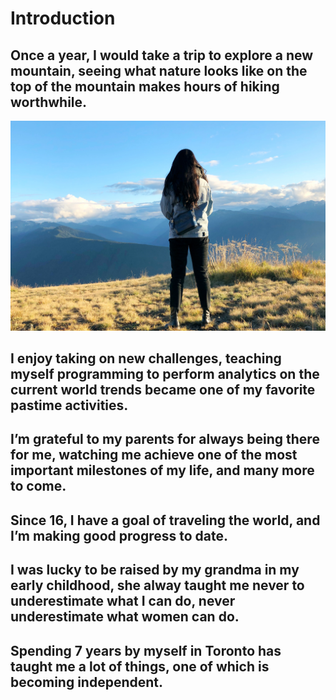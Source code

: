 # Introduction

## Once a year, I would take a trip to explore a new mountain, seeing what nature looks like on the top of the mountain makes hours of hiking worthwhile.
![Once a year, I would take a trip to explore a new mountain, seeing what nature looks like on the top of the mountain makes hours of hiking worthwhile.](imgs/1.jpg)

## I enjoy taking on new challenges, teaching myself programming to perform analytics on the current world trends became one of my favorite pastime activities.

## I’m grateful to my parents for always being there for me, watching me achieve one of the most important milestones of my life, and many more to come.

## Since 16, I have a goal of traveling the world, and I’m making good progress to date.

## I was lucky to be raised by my grandma in my early childhood, she alway taught me never to underestimate what I can do, never underestimate what women can do.

## Spending 7 years by myself in Toronto has taught me a lot of things, one of which is becoming independent.
<!--stackedit_data:
eyJoaXN0b3J5IjpbMjA3MzMwMTYyMywtMTI5NDE2NTc5NV19
-->